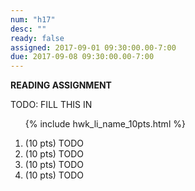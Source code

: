 ```yaml
---
num: "h17"
desc: ""
ready: false
assigned: 2017-09-01 09:30:00.00-7:00
due: 2017-09-08 09:30:00.00-7:00
---
```


<b>READING ASSIGNMENT</b>

TODO: FILL THIS IN

<ol>

{% include hwk_li_name_10pts.html %}

<li> (10 pts) TODO </li>

<li> (10 pts) TODO
<div class="pagebreak">
</div>
</li>

<li> (10 pts) TODO </li>

<li> (10 pts) TODO </li>

</ol>


